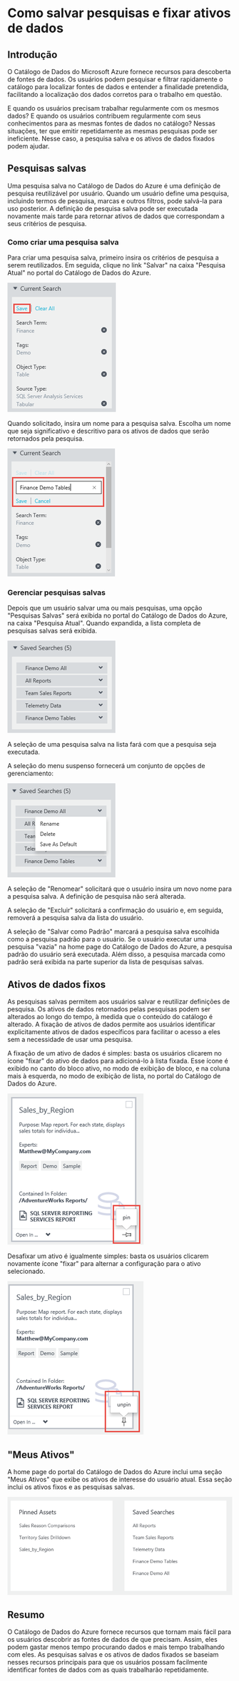 <properties
   pageTitle="Como salvar as pesquisas e fixar os ativos de dados | Microsoft Azure"
   description="Artigo de instruções que destaca recursos do Catálogo de Dados do Azure para salvar fontes de dados e ativos de dados para reutilização posterior."
   services="data-catalog"
   documentationCenter=""
   authors="steelanddata"
   manager="NA"
   editor=""
   tags=""/>
<tags
   ms.service="data-catalog"
   ms.devlang="NA"
   ms.topic="article"
   ms.tgt_pltfrm="NA"
   ms.workload="data-catalog"
   ms.date="03/30/2016"
   ms.author="maroche"/>

# Como salvar pesquisas e fixar ativos de dados

## Introdução

O Catálogo de Dados do Microsoft Azure fornece recursos para descoberta de fontes de dados. Os usuários podem pesquisar e filtrar rapidamente o catálogo para localizar fontes de dados e entender a finalidade pretendida, facilitando a localização dos dados corretos para o trabalho em questão.

E quando os usuários precisam trabalhar regularmente com os mesmos dados? E quando os usuários contribuem regularmente com seus conhecimentos para as mesmas fontes de dados no catálogo? Nessas situações, ter que emitir repetidamente as mesmas pesquisas pode ser ineficiente. Nesse caso, a pesquisa salva e os ativos de dados fixados podem ajudar.

## Pesquisas salvas

Uma pesquisa salva no Catálogo de Dados do Azure é uma definição de pesquisa reutilizável por usuário. Quando um usuário define uma pesquisa, incluindo termos de pesquisa, marcas e outros filtros, pode salvá-la para uso posterior. A definição de pesquisa salva pode ser executada novamente mais tarde para retornar ativos de dados que correspondam a seus critérios de pesquisa.

### Como criar uma pesquisa salva

Para criar uma pesquisa salva, primeiro insira os critérios de pesquisa a serem reutilizados. Em seguida, clique no link "Salvar" na caixa "Pesquisa Atual" no portal do Catálogo de Dados do Azure.

 ![Selecione “Salvar” para salvar as configurações de pesquisa atuais](./media/data-catalog-how-to-save-pin/01-save-option.png)

Quando solicitado, insira um nome para a pesquisa salva. Escolha um nome que seja significativo e descritivo para os ativos de dados que serão retornados pela pesquisa.

 ![Forneça um nome para a pesquisa salva](./media/data-catalog-how-to-save-pin/02-name.png)

### Gerenciar pesquisas salvas

Depois que um usuário salvar uma ou mais pesquisas, uma opção "Pesquisas Salvas" será exibida no portal do Catálogo de Dados do Azure, na caixa "Pesquisa Atual". Quando expandida, a lista completa de pesquisas salvas será exibida.

 ![Lista de pesquisas salvas](./media/data-catalog-how-to-save-pin/03-list.png)

A seleção de uma pesquisa salva na lista fará com que a pesquisa seja executada.

A seleção do menu suspenso fornecerá um conjunto de opções de gerenciamento:

 ![Opções para gerenciar as pesquisas salvas](./media/data-catalog-how-to-save-pin/04-managing.png)

A seleção de "Renomear" solicitará que o usuário insira um novo nome para a pesquisa salva. A definição de pesquisa não será alterada.

A seleção de "Excluir" solicitará a confirmação do usuário e, em seguida, removerá a pesquisa salva da lista do usuário.

A seleção de "Salvar como Padrão" marcará a pesquisa salva escolhida como a pesquisa padrão para o usuário. Se o usuário executar uma pesquisa "vazia" na home page do Catálogo de Dados do Azure, a pesquisa padrão do usuário será executada. Além disso, a pesquisa marcada como padrão será exibida na parte superior da lista de pesquisas salvas.

## Ativos de dados fixos

As pesquisas salvas permitem aos usuários salvar e reutilizar definições de pesquisa. Os ativos de dados retornados pelas pesquisas podem ser alterados ao longo do tempo, à medida que o conteúdo do catálogo é alterado. A fixação de ativos de dados permite aos usuários identificar explicitamente ativos de dados específicos para facilitar o acesso a eles sem a necessidade de usar uma pesquisa.

A fixação de um ativo de dados é simples: basta os usuários clicarem no ícone "fixar" do ativo de dados para adicioná-lo à lista fixada. Esse ícone é exibido no canto do bloco ativo, no modo de exibição de bloco, e na coluna mais à esquerda, no modo de exibição de lista, no portal do Catálogo de Dados do Azure.

![Como fixar um ativo de dados](./media/data-catalog-how-to-save-pin/05-pinning.png)

Desafixar um ativo é igualmente simples: basta os usuários clicarem novamente ícone "fixar" para alternar a configuração para o ativo selecionado.

![Como desafixar um ativo de dados](./media/data-catalog-how-to-save-pin/06-unpinning.png)

## "Meus Ativos"
A home page do portal do Catálogo de Dados do Azure inclui uma seção "Meus Ativos" que exibe os ativos de interesse do usuário atual. Essa seção inclui os ativos fixos e as pesquisas salvas.

![“Meus Ativos” na home page](./media/data-catalog-how-to-save-pin/07-my-assets.png)

## Resumo
O Catálogo de Dados do Azure fornece recursos que tornam mais fácil para os usuários descobrir as fontes de dados de que precisam. Assim, eles podem gastar menos tempo procurando dados e mais tempo trabalhando com eles. As pesquisas salvas e os ativos de dados fixados se baseiam nesses recursos principais para que os usuários possam facilmente identificar fontes de dados com as quais trabalharão repetidamente.

<!---HONumber=AcomDC_0511_2016-->